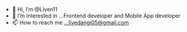 - 👋 Hi, I’m @Liven11
- 👀 I’m interested in ...Frontend developer and Mobile App developer
- 📫 How to reach me ...livedangi05@gmail.com

<!---
Liven11/Liven11 is a ✨ special ✨ repository because its `README.md` (this file) appears on your GitHub profile.
You can click the Preview link to take a look at your changes.
--->
